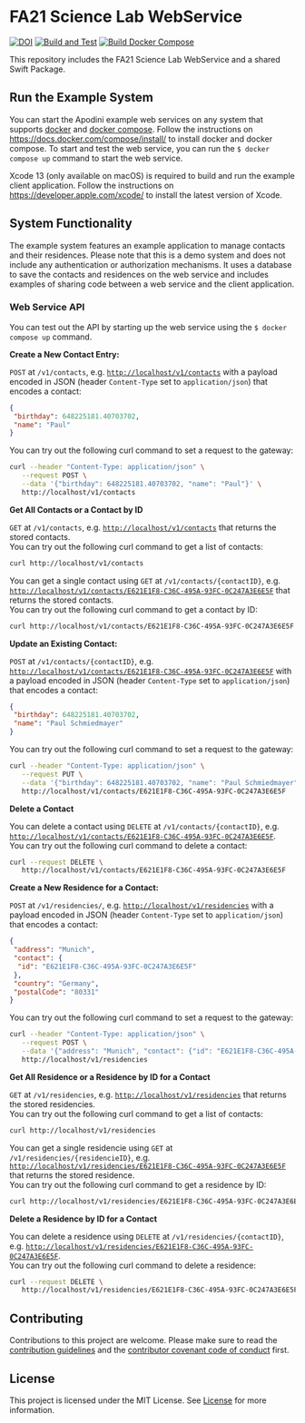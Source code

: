 # FA21 Science Lab WebService

[![DOI](https://zenodo.org/badge/375610092.svg)](https://zenodo.org/badge/latestdoi/375610092)
[![Build and Test](https://github.com/Apodini/ApodiniExample/actions/workflows/build-and-test.yml/badge.svg)](https://github.com/Apodini/ApodiniExample/actions/workflows/build-and-test.yml)
[![Build Docker Compose](https://github.com/Apodini/ApodiniExample/actions/workflows/docker-compose.yml/badge.svg)](https://github.com/Apodini/ApodiniExample/actions/workflows/docker-compose.yml)

This repository includes the FA21 Science Lab WebService and a shared Swift Package.

## Run the Example System

You can start the Apodini example web services on any system that supports [docker](https://www.docker.com) and [docker compose](https://docs.docker.com/compose/). Follow the instructions on https://docs.docker.com/compose/install/ to install docker and docker compose.
To start and test the web service, you can run the `$ docker compose up` command to start the web service. 

Xcode 13 (only available on macOS) is required to build and run the example client application. Follow the instructions on https://developer.apple.com/xcode/ to install the latest version of Xcode.

## System Functionality

The example system features an example application to manage contacts and their residences.
Please note that this is a demo system and does not include any authentication or authorization mechanisms.
It uses a database to save the contacts and residences on the web service and includes examples of sharing code between a web service and the client application.

### Web Service API

You can test out the API by starting up the web service using the `$ docker compose up` command.

**Create a New Contact Entry:**

`POST` at `/v1/contacts`, e.g. [`http://localhost/v1/contacts`](http://localhost/v1/contacts) with a payload encoded in JSON (header `Content-Type` set to `application/json`) that encodes a contact:
```json
{
 "birthday": 648225181.40703702,
 "name": "Paul"
}
```  
You can try out the following curl command to set a request to the gateway:
```bash
curl --header "Content-Type: application/json" \
   --request POST \
   --data '{"birthday": 648225181.40703702, "name": "Paul"}' \
   http://localhost/v1/contacts
```

**Get All Contacts or a Contact by ID**

`GET` at `/v1/contacts`, e.g. [`http://localhost/v1/contacts`](http://localhost/v1/contacts) that returns the stored contacts.  
You can try out the following curl command to get a list of contacts:
```bash
curl http://localhost/v1/contacts
```

You can get a single contact using `GET` at `/v1/contacts/{contactID}`, e.g. [`http://localhost/v1/contacts/E621E1F8-C36C-495A-93FC-0C247A3E6E5F`](http://localhost/v1/contacts/E621E1F8-C36C-495A-93FC-0C247A3E6E5F) that returns the stored contacts.  
You can try out the following curl command to get a contact by ID:
```bash
curl http://localhost/v1/contacts/E621E1F8-C36C-495A-93FC-0C247A3E6E5F
```

**Update an Existing Contact:**

`POST` at `/v1/contacts/{contactID}`, e.g. [`http://localhost/v1/contacts/E621E1F8-C36C-495A-93FC-0C247A3E6E5F`](http://localhost/v1/contacts/E621E1F8-C36C-495A-93FC-0C247A3E6E5F) with a payload encoded in JSON (header `Content-Type` set to `application/json`) that encodes a contact:
```json
{
 "birthday": 648225181.40703702,
 "name": "Paul Schmiedmayer"
}
```  
You can try out the following curl command to set a request to the gateway:
```bash
curl --header "Content-Type: application/json" \
   --request PUT \
   --data '{"birthday": 648225181.40703702, "name": "Paul Schmiedmayer"}' \
   http://localhost/v1/contacts/E621E1F8-C36C-495A-93FC-0C247A3E6E5F
```

**Delete a Contact**

You can delete a contact using `DELETE` at `/v1/contacts/{contactID}`, e.g. [`http://localhost/v1/contacts/E621E1F8-C36C-495A-93FC-0C247A3E6E5F`](http://localhost/v1/contacts/E621E1F8-C36C-495A-93FC-0C247A3E6E5F).  
You can try out the following curl command to delete a contact:
```bash
curl --request DELETE \
   http://localhost/v1/contacts/E621E1F8-C36C-495A-93FC-0C247A3E6E5F
```

**Create a New Residence for a Contact:**

`POST` at `/v1/residencies/`, e.g. [`http://localhost/v1/residencies`](http://localhost/v1/residencies) with a payload encoded in JSON (header `Content-Type` set to `application/json`) that encodes a contact:
```json
{
 "address": "Munich",
 "contact": {
  "id": "E621E1F8-C36C-495A-93FC-0C247A3E6E5F"
 },
 "country": "Germany",
 "postalCode": "80331"
}
```  
You can try out the following curl command to set a request to the gateway:
```bash
curl --header "Content-Type: application/json" \
   --request POST \
   --data '{"address": "Munich", "contact": {"id": "E621E1F8-C36C-495A-93FC-0C247A3E6E5F"}, "country": "Germany", "postalCode": "80331"}' \
   http://localhost/v1/residencies
```

**Get All Residence or a Residence by ID for a Contact**

`GET` at `/v1/residencies`, e.g. [`http://localhost/v1/residencies`](http://localhost/v1/residencies) that returns the stored residencies.  
You can try out the following curl command to get a list of contacts:
```bash
curl http://localhost/v1/residencies
```

You can get a single residencie using `GET` at `/v1/residencies/{residencieID}`, e.g. [`http://localhost/v1/residencies/E621E1F8-C36C-495A-93FC-0C247A3E6E5F`](http://localhost/v1/residencies/E621E1F8-C36C-495A-93FC-0C247A3E6E5F) that returns the stored residence.  
You can try out the following curl command to get a residence by ID:
```bash
curl http://localhost/v1/residencies/E621E1F8-C36C-495A-93FC-0C247A3E6E5F
```

**Delete a Residence by ID for a Contact**

You can delete a residence using `DELETE` at `/v1/residencies/{contactID}`, e.g. [`http://localhost/v1/residencies/E621E1F8-C36C-495A-93FC-0C247A3E6E5F`](http://localhost/v1/residencies/E621E1F8-C36C-495A-93FC-0C247A3E6E5F).  
You can try out the following curl command to delete a residence:
```bash
curl --request DELETE \
   http://localhost/v1/residencies/E621E1F8-C36C-495A-93FC-0C247A3E6E5F
```

## Contributing
Contributions to this project are welcome. Please make sure to read the [contribution guidelines](https://github.com/Apodini/.github/blob/main/CONTRIBUTING.md) and the [contributor covenant code of conduct](https://github.com/Apodini/.github/blob/main/CODE_OF_CONDUCT.md) first.

## License
This project is licensed under the MIT License. See [License](https://github.com/Apodini/ApodiniExample/blob/develop/LICENSE) for more information.
